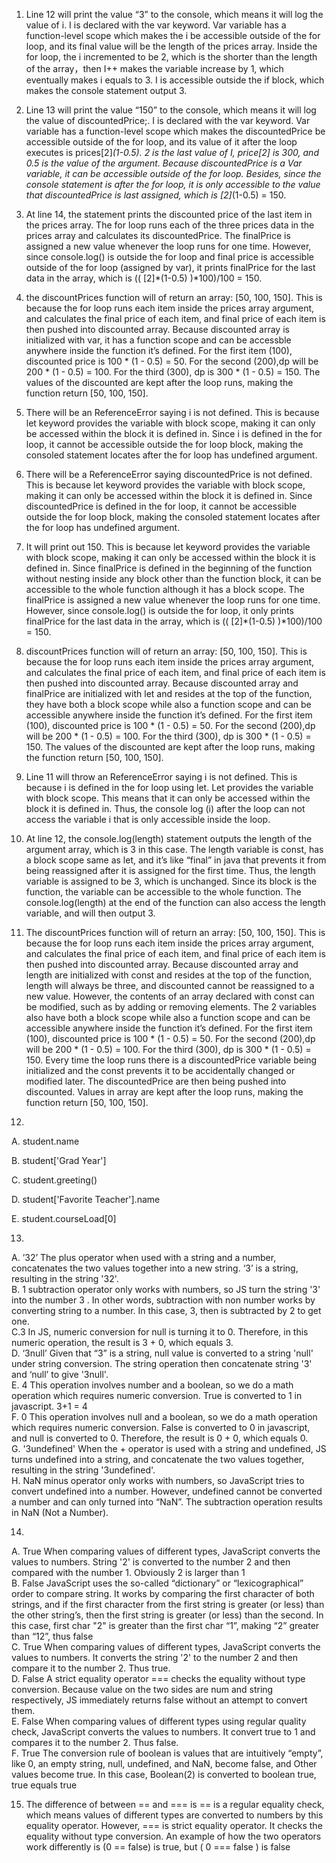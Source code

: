 1. Line 12 will print the value “3” to the console, which means it will log the value of i. I is declared with the var keyword. Var variable has a function-level scope which makes the i be accessible outside of the for loop, and its final value will be the length of the prices array. Inside the for loop, the i incremented to be 2, which is the shorter than the length of the array，then I++ makes the variable increase by 1, which eventually makes i equals to 3. I is accessible outside the if block, which makes the console statement output 3.  

2. Line 13 will print the value “150” to the console, which means it will log the value of discountedPrice;. I is declared with the var keyword. Var variable has a function-level scope which makes the discountedPrice be accessible outside of the for loop, and its value of it after the loop executes is prices[2]*(1-0.5). 2 is the last value of I, price[2] is 300, and 0.5 is the value of the argument.  Because discountedPrice is a Var variable, it can be accessible outside of the for loop. Besides, since the console statement is after the for loop, it is only accessible to the value that discountedPrice is last assigned, which is [2]*(1-0.5) = 150. 

3. At line 14, the statement prints the discounted price of the last item in the prices array. The for loop runs each of the three prices data in the prices array and calculates its discountedPrice. The finalPrice is assigned a new value whenever the loop runs for one time. However, since console.log()  is outside the for loop and final price is accessible outside of the for loop (assigned by var), it prints finalPrice for the last data in the array, which is (( [2]*(1-0.5) )*100)/100 = 150.

4. the discountPrices function will of return an array: [50, 100, 150]. This is because the for loop runs each item inside the prices array argument, and calculates the final price of each item, and final price of each item is then pushed into discounted array. Because discounted array is initialized with var, it has a function scope and can be accessble anywhere inside the function it’s defined. For the first item (100),  discounted price is 100 * (1 - 0.5) = 50. For the second  (200),dp will be 200 * (1 - 0.5) = 100. For the third  (300), dp is 300 * (1 - 0.5) = 150. The values of the discounted are kept after the loop runs, making the function return [50, 100, 150]. 

5. There will be an ReferenceError saying  i is not defined. This is because let keyword provides the variable with block scope, making it can only be accessed within the block it is defined in. Since i is defined in the for loop, it cannot be accessible outside the for loop block, making the consoled statement locates after the for loop has undefined argument. 

6. There will be a ReferenceError saying discountedPrice is not defined. This is because let keyword provides the variable with block scope, making it can only be accessed within the block it is defined in. Since discountedPrice is defined in the for loop, it cannot be accessible outside the for loop block, making the consoled statement locates after the for loop has undefined argument. 

7. It will print out 150. This is because let keyword provides the variable with block scope, making it can only be accessed within the block it is defined in. Since finalPrice is defined in the beginning of the function without nesting inside any block other than the function block, it can be accessible to the whole function although it has a block scope.  The finalPrice is assigned a new value whenever the loop runs for one time. However, since console.log()  is outside the for loop, it only prints finalPrice for the last data in the array, which is (( [2]*(1-0.5) )*100)/100 = 150.

8. discountPrices function will of return an array: [50, 100, 150]. This is because the for loop runs each item inside the prices array argument, and calculates the final price of each item, and final price of each item is then pushed into discounted array. Because discounted array and finalPrice are initialized with let and resides at the top of the function,  they have both a block scope while also a function scope and can be accessible anywhere inside the function it’s defined. For the first item (100),  discounted price is 100 * (1 - 0.5) = 50. For the second  (200),dp will be 200 * (1 - 0.5) = 100. For the third  (300), dp is 300 * (1 - 0.5) = 150. The values of the discounted are kept after the loop runs, making the function return [50, 100, 150]. 

9. Line 11 will throw an ReferenceError saying i is not defined. This is because i is defined in the for loop using let. Let provides the variable with block scope. This means that it can only be accessed within the block it is defined in. Thus, the console log (i) after the loop can not access the variable i that is only accessible inside the loop. 

10. At line 12, the console.log(length) statement outputs the length of the argument array, which is 3 in this case. The length variable is const, has a  block scope same as let, and it’s like “final” in java that prevents it from being reassigned after it is assigned for the first time. Thus, the length variable is assigned to be 3, which is unchanged. Since its block is the function, the variable can be accessible to the whole function. The console.log(length) at the end of the function can also access the length variable, and will then output 3. 

11. The discountPrices function will of return an array: [50, 100, 150]. This is because the for loop runs each item inside the prices array argument, and calculates the final price of each item, and final price of each item is then pushed into discounted array. Because discounted array and length are initialized with const and resides at the top of the function, length will always be three, and discounted cannot be reassigned to a new value. However, the contents of an array declared with const can be modified, such as by adding or removing elements. The 2 variables also have both a block scope while also a function scope and can be accessible anywhere inside the function it’s defined. For the first item (100),  discounted price is 100 * (1 - 0.5) = 50. For the second  (200),dp will be 200 * (1 - 0.5) = 100. For the third  (300), dp is 300 * (1 - 0.5) = 150. Every time the loop runs there is a discountedPrice variable being initialized and  the const prevents it to be accidentally changed or modified later. The discountedPrice are then being pushed into discounted.  Values in array are kept after the loop runs, making the function return [50, 100, 150]. 

12. 
A. student.name  

B. student['Grad Year']  

C. student.greeting()  

D. student['Favorite Teacher'].name  

E. student.courseLoad[0]  



13.
A. ’32’ The plus operator when used with a string and a number, concatenates the two values together into a new string. ‘3’ is a string, resulting in the string '32'.  
B. 1  subtraction operator only works with numbers, so JS turn the string '3' into the number 3 . In other words, subtraction with non number works by converting string to a number. In this case, 3, then is subtracted by 2 to get one.   
C.3 In JS, numeric conversion for null is turning it to 0. Therefore, in this numeric operation,  the result is 3 + 0, which equals 3.  
D. ‘3null’ Given that “3” is a string, null value is converted to a string 'null' under string conversion. The string operation then concatenate string '3' and ‘null’ to give '3null'.  
E. 4  This operation involves number and a boolean, so we do a math operation which requires numeric conversion. True is converted to 1 in javascript.  3+1 = 4  
F. 0 This operation involves null and a boolean, so we do a math operation which requires numeric conversion. False is converted to 0 in javascript, and null is converted to 0. Therefore, the result is 0 + 0, which equals 0.  
G.  '3undefined' When the + operator is used with a string and undefined,  JS turns undefined into a string, and concatenate the two values together, resulting in the string '3undefined'.  
H.  NaN    minus operator only works with numbers, so JavaScript tries to convert undefined into a number. However, undefined cannot be converted a number and can only turned into “NaN”.  The subtraction operation results in NaN (Not a Number).  



14.
A. True  When comparing values of different types, JavaScript converts the values to numbers. String '2' is converted to the number 2 and then compared with the number 1. Obviously 2 is larger than 1  
B. False JavaScript uses the so-called “dictionary” or “lexicographical” order to compare string. It works by comparing the first character of both strings, and if the first character from the first string is greater (or less) than the other string’s, then the first string is greater (or less) than the second. In this case, first char "2" is greater than the first char “1”, making “2” greater than “12”, thus false  
C. True  When comparing values of different types, JavaScript converts the values to numbers. It converts the string '2' to the number 2 and then compare it to the number 2. Thus true.  
D. False A strict equality operator === checks the equality without type conversion. Because value on the two sides are num and string respectively, JS immediately returns false without an attempt to convert them.  
E. False When comparing values of different types using regular quality check, JavaScript converts the values to numbers. It convert true to 1 and compares it to the number 2. Thus false.  
F. True The conversion rule of boolean is values that are intuitively “empty”, like 0, an empty string, null, undefined, and NaN, become false, and Other values become true. In this case, Boolean(2) is converted to boolean true, true equals true   

15. The difference of between == and === is == is a regular equality check, which means values of different types are converted to numbers by this equality operator. However, === is strict equality operator. It checks the equality without type conversion. An example of how the two operators work differently is (0 == false) is true, but ( 0 === false ) is false 
